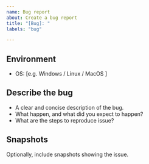 ```yaml
---
name: Bug report
about: Create a bug report
title: "[Bug]: "
labels: "bug"

---
```


## Environment
 - OS: [e.g. Windows / Linux / MacOS ]

## Describe the bug
 - A clear and concise description of the bug.
 - What happen, and what did you expect to happen?
 - What are the steps to reproduce issue?

## Snapshots
Optionally, include snapshots showing the issue.
